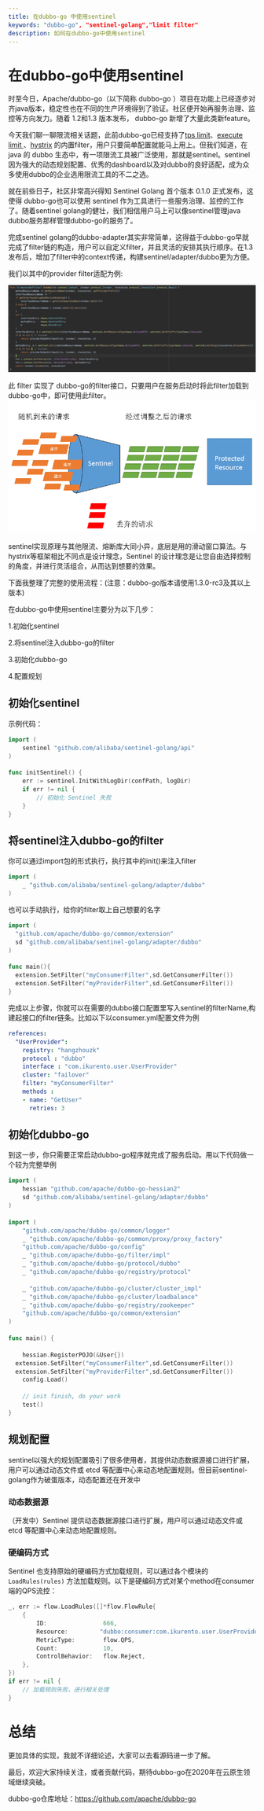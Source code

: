 ```yaml
---
title: 在dubbo-go 中使用sentinel
keywords: "dubbo-go", "sentinel-golang","limit filter"
description: 如何在dubbo-go中使用sentinel
---
```


# 在dubbo-go中使用sentinel

时至今日，Apache/dubbo-go（以下简称 dubbo-go ）项目在功能上已经逐步对齐java版本，稳定性也在不同的生产环境得到了验证。社区便开始再服务治理、监控等方向发力。随着 1.2和1.3 版本发布， dubbo-go 新增了大量此类新feature。

今天我们聊一聊限流相关话题，此前dubbo-go已经支持了[tps limit](https://github.com/apache/dubbo-go/pull/237)、[execute limit ](https://github.com/apache/dubbo-go/pull/246)、[hystrix](https://github.com/apache/dubbo-go/pull/133)   的内置filter，用户只要简单配置就能马上用上。但我们知道，在 java 的 dubbo 生态中，有一项限流工具被广泛使用，那就是sentinel。sentinel因为强大的动态规划配置、优秀的dashboard以及对dubbo的良好适配，成为众多使用dubbo的企业选用限流工具的不二之选。

就在前些日子，社区非常高兴得知 Sentinel Golang 首个版本 0.1.0 正式发布，这使得 dubbo-go也可以使用 sentinel 作为工具进行一些服务治理、监控的工作了。随着sentinel golang的健壮，我们相信用户马上可以像sentinel管理java dubbo服务那样管理dubbo-go的服务了。

完成sentinel golang的dubbo-adapter其实非常简单，这得益于dubbo-go早就完成了filter链的构造，用户可以自定义filter，并且灵活的安排其执行顺序。在1.3发布后，增加了filter中的context传递，构建sentinel/adapter/dubbo更为方便。



我们以其中的provider filter适配为例:

[![SentinelProviderFilter](../../img/blog/dubbogo-sentinel.resources/dubbo-go-sentinel-provider-filter.png)](../../img/blog/dubbogo-sentinel.resources/dubbo-go-sentinel-provider-filter.png)

此 filter 实现了 dubbo-go的filter接口，只要用户在服务启动时将此filter加载到dubbo-go中，即可使用此filter。
[![Sentinel-design](../../img/blog/dubbogo-sentinel.resources/sentinel-golang.png)](../../img/blog/dubbogo-sentinel.resources/sentinel-golang.png)

sentinel实现原理与其他限流、熔断库大同小异，底层是用的滑动窗口算法。与hystrix等框架相比不同点是设计理念，Sentinel 的设计理念是让您自由选择控制的角度，并进行灵活组合，从而达到想要的效果。



下面我整理了完整的使用流程：(注意：dubbo-go版本请使用1.3.0-rc3及其以上版本)

在dubbo-go中使用sentinel主要分为以下几步：

1.初始化sentinel

2.将sentinel注入dubbo-go的filter

3.初始化dubbo-go

4.配置规划



## 初始化sentinel

示例代码：

```go
import (
	sentinel "github.com/alibaba/sentinel-golang/api"
)

func initSentinel() {
	err := sentinel.InitWithLogDir(confPath, logDir)
	if err != nil {
		// 初始化 Sentinel 失败
	}
}
```

## 将sentinel注入dubbo-go的filter

你可以通过import包的形式执行，执行其中的init()来注入filter

```go
import (
	_ "github.com/alibaba/sentinel-golang/adapter/dubbo"
)

```

也可以手动执行，给你的filter取上自己想要的名字

```go
import (
  "github.com/apache/dubbo-go/common/extension"
  sd "github.com/alibaba/sentinel-golang/adapter/dubbo"
)

func main(){
  extension.SetFilter("myConsumerFilter",sd.GetConsumerFilter())
  extension.SetFilter("myProviderFilter",sd.GetConsumerFilter())
}
```

完成以上步骤，你就可以在需要的dubbo接口配置里写入sentinel的filterName,构建起接口的filter链条。比如以下以consumer.yml配置文件为例

```yml
references:
  "UserProvider":
    registry: "hangzhouzk"
    protocol : "dubbo"
    interface : "com.ikurento.user.UserProvider"
    cluster: "failover"
    filter: "myConsumerFilter"
    methods :
    - name: "GetUser"
      retries: 3
```

## 初始化dubbo-go

到这一步，你只需要正常启动dubbo-go程序就完成了服务启动。用以下代码做一个较为完整举例

```go
import (
	hessian "github.com/apache/dubbo-go-hessian2"
	sd "github.com/alibaba/sentinel-golang/adapter/dubbo"
)

import (
	"github.com/apache/dubbo-go/common/logger"
	_ "github.com/apache/dubbo-go/common/proxy/proxy_factory"
	"github.com/apache/dubbo-go/config"
	_ "github.com/apache/dubbo-go/filter/impl"
	_ "github.com/apache/dubbo-go/protocol/dubbo"
	_ "github.com/apache/dubbo-go/registry/protocol"

	_ "github.com/apache/dubbo-go/cluster/cluster_impl"
	_ "github.com/apache/dubbo-go/cluster/loadbalance"
	_ "github.com/apache/dubbo-go/registry/zookeeper"
	"github.com/apache/dubbo-go/common/extension"
)

func main() {

	hessian.RegisterPOJO(&User{})
  extension.SetFilter("myConsumerFilter",sd.GetConsumerFilter())
  extension.SetFilter("myProviderFilter",sd.GetConsumerFilter())
	config.Load()

	// init finish, do your work
	test()
}
```



## 规划配置

sentinel以强大的规划配置吸引了很多使用者，其提供动态数据源接口进行扩展，用户可以通过动态文件或 etcd 等配置中心来动态地配置规则。但目前sentinel-golang作为破蛋版本，动态配置还在开发中

### 动态数据源

（开发中）Sentinel 提供动态数据源接口进行扩展，用户可以通过动态文件或 etcd 等配置中心来动态地配置规则。

### 硬编码方式

Sentinel 也支持原始的硬编码方式加载规则，可以通过各个模块的 `LoadRules(rules)` 方法加载规则。以下是硬编码方式对某个method在consumer端的QPS流控：

```go
_, err := flow.LoadRules([]*flow.FlowRule{
	{
		ID:                666,
		Resource:         "dubbo:consumer:com.ikurento.user.UserProvider:myGroup:1.0.0:hello()",
		MetricType:        flow.QPS,
		Count:             10,
		ControlBehavior:   flow.Reject,
	},
})
if err != nil {
	// 加载规则失败，进行相关处理
}
```

# 总结

更加具体的实现，我就不详细论述，大家可以去看源码进一步了解。

最后，欢迎大家持续关注，或者贡献代码，期待dubbo-go在2020年在云原生领域继续突破。

dubbo-go仓库地址：https://github.com/apache/dubbo-go